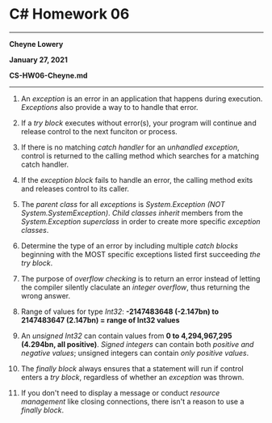 # C# Homework 06

---

**Cheyne Lowery**

**January 27, 2021**

**CS-HW06-Cheyne.md**

---

1. An *exception* is an error in an application that happens during execution. *Exceptions* also provide a way to to handle that error.

2. If a *try block* executes without error(s), your program will continue and release control to the next funciton or process.

3. If there is no matching *catch handler* for an *unhandled exception*, control is returned to the calling method which searches for a matching catch handler.

4. If the *exception block* fails to handle an error, the calling method exits and releases control to its caller.

5. The *parent class* for all *exceptions* is *System.Exception (NOT System.SystemException)*. *Child classes inherit* members from the *System.Exception superclass* in order to create more specific *exception classes*.

6. Determine the type of an error by including multiple *catch blocks* beginning with the MOST specific exceptions listed first succeeding *the try block*.

7. The purpose of *overflow checking* is to return an error instead of letting the compiler silently claculate an *integer overflow*, thus returning the wrong answer.

8. Range of values for type *Int32*: **-2147483648 (-2.147bn) to 2147483647 (2.147bn) = range of Int32 values**

9. An *unsigned Int32* can contain values from **0 to 4,294,967,295 (4.294bn, all positive)**. *Signed integers* can contain both *positive and negative values*; unsigned integers can contain *only positive values*.

10. The *finally block* always ensures that a statement will run if control enters a *try block*, regardless of whether an *exception* was thrown.

11. If you don't need to display a message or conduct *resource management* like closing connections, there isn't a reason to use a *finally block*.